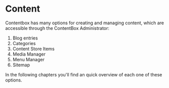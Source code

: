 # Content

Contentbox has many options for creating and managing content, which are accessible through the ContentBox Administrator:

1. Blog entries
2. Categories
3. Content Store Items
4. Media Manager
5. Menu Manager
6. Sitemap


In the following chapters you'll find an quick overview of each one of these options.